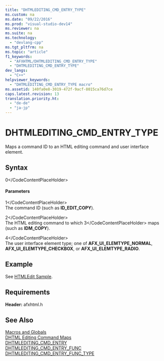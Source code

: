 ```yaml
---
title: "DHTMLEDITING_CMD_ENTRY_TYPE"
ms.custom: na
ms.date: "09/22/2016"
ms.prod: "visual-studio-dev14"
ms.reviewer: na
ms.suite: na
ms.technology: 
  - "devlang-cpp"
ms.tgt_pltfrm: na
ms.topic: "article"
f1_keywords: 
  - "AFXHTML/DHTMLEDITING_CMD_ENTRY_TYPE"
  - "DHTMLEDITING_CMD_ENTRY_TYPE"
dev_langs: 
  - "C++"
helpviewer_keywords: 
  - "DHTMLEDITING_CMD_ENTRY_TYPE macro"
ms.assetid: 140fa0e8-3019-472f-9acf-8015ca76d7ce
caps.latest.revision: 13
translation.priority.ht: 
  - "de-de"
  - "ja-jp"
---
```

# DHTMLEDITING_CMD_ENTRY_TYPE
Maps a command ID to an HTML editing command and user interface element.  
  
## Syntax  
  
<CodeContentPlaceHolder>0\</CodeContentPlaceHolder>  
#### Parameters  
 <CodeContentPlaceHolder>1\</CodeContentPlaceHolder>  
 The command ID (such as **ID_EDIT_COPY**).  
  
 <CodeContentPlaceHolder>2\</CodeContentPlaceHolder>  
 The HTML editing command to which <CodeContentPlaceHolder>3\</CodeContentPlaceHolder> maps (such as **IDM_COPY**).  
  
 <CodeContentPlaceHolder>4\</CodeContentPlaceHolder>  
 The user interface element type; one of **AFX_UI_ELEMTYPE_NORMAL**, **AFX_UI_ELEMTYPE_CHECKBOX**, or **AFX_UI_ELEMTYPE_RADIO**.  
  
## Example  
 See [HTMLEdit Sample](../vs140/visual-c---samples.md).  
  
## Requirements  
 **Header:** afxhtml.h  
  
## See Also  
 [Macros and Globals](../vs140/mfc-macros-and-globals.md)   
 [DHTML Editing Command Maps](../vs140/dhtml-editing-command-maps.md)   
 [DHTMLEDITING_CMD_ENTRY](../vs140/dhtmlediting_cmd_entry.md)   
 [DHTMLEDITING_CMD_ENTRY_FUNC](../vs140/dhtmlediting_cmd_entry_func.md)   
 [DHTMLEDITING_CMD_ENTRY_FUNC_TYPE](../vs140/dhtmlediting_cmd_entry_func_type.md)